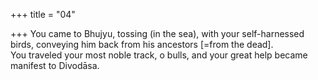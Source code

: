 +++
title = "04"

+++
You came to Bhujyu, tossing (in the sea), with your self-harnessed birds,  conveying him back from his ancestors [=from the dead].  
You traveled your most noble track, o bulls, and your great help became  manifest to Divodāsa.  